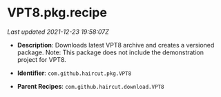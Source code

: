 # VPT8.pkg.recipe

_Last updated 2021-12-23 19:58:07Z_

- **Description**: Downloads latest VPT8 archive and creates a versioned package. Note: This package does not include the demonstration project for VPT8.

- **Identifier**: `com.github.haircut.pkg.VPT8`

- **Parent Recipes**: `com.github.haircut.download.VPT8`